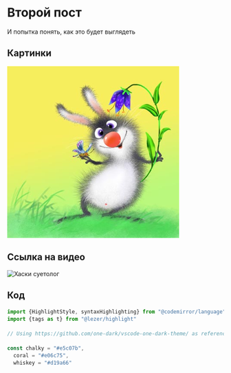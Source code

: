 # Второй пост

И попытка понять, как это будет выглядеть

## Картинки
![Картинка](/resources/testimage.jpg)

## Ссылка на видео
![Хаски суетолог]({https://www.youtube.com/watch?v=wncx9CpVOTc})

## Код
```ts
import {HighlightStyle, syntaxHighlighting} from "@codemirror/language"
import {tags as t} from "@lezer/highlight"

// Using https://github.com/one-dark/vscode-one-dark-theme/ as reference for the colors

const chalky = "#e5c07b",
  coral = "#e06c75",
  whiskey = "#d19a66"
```